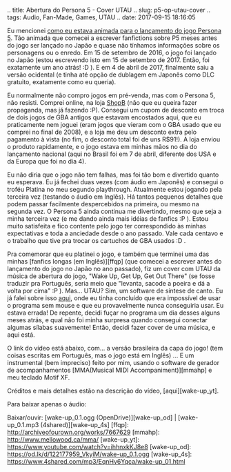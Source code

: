 .. title: Abertura do Persona 5 - Cover UTAU
.. slug: p5-op-utau-cover
.. tags: Audio, Fan-Made, Games, UTAU
.. date: 2017-09-15 18:16:05

Eu mencionei [como eu estava animada para o lançamento do jogo Persona 5](/pt/blog/getting-ready-for-persona5). Tão animada que comecei a escrever fanfictions sobre P5 meses antes do jogo ser lançado no Japão e quase não tínhamos informações sobre os personagens ou o enredo. Em 15 de setembro de 2016, o jogo foi lançado no Japão (estou escrevendo isto em 15 de setembro de 2017. Então, foi exatamente um ano atrás! :D ). E em 4 de abril de 2017, finalmente saiu a versão ocidental (e tinha até opção de dublagem em Japonês como DLC gratuito, exatamente como eu queria).

Eu normalmente não compro jogos em pré-venda, mas com o Persona 5, não resisti. Comprei online, na loja [ShopB](https://www.shopb.com.br/) (não que eu queira fazer propaganda, mas já fazendo :P). Consegui um cupom de desconto em troca de dois jogos de GBA antigos que estavam encostados aqui, que eu praticamente nem joguei (eram jogos que vieram com o GBA usado que eu comprei no final de 2008), e a loja me deu um desconto extra pelo pagamento à vista (no fim, o desconto total foi de uns R$91!). A loja enviou o produto rapidamente, e o jogo estava em minhas mãos no dia do lançamento nacional (aqui no Brasil foi em 7 de abril, diferente dos USA e da Europa que foi no dia 4).

Eu não diria que o jogo não tem falhas, mas foi tão bom e divertido quanto eu esperava. Eu já fechei duas vezes (com áudio em Japonês) e consegui o troféu Platina no meu segundo playthrough. Atualmente estou jogando pela terceira vez (testando o áudio em Inglês). Há tantos pequenos detalhes que podem passar facilmente despercebidos na primeira, ou mesmo na segunda vez. O Persona 5 ainda continua me divertindo, mesmo que seja a minha terceira vez (e me dando ainda mais idéias de fanfics :P ). Estou muito satisfeita e fico contente pelo jogo ter correspondido às minhas expectativas e toda a anciedade desde o ano passado. Vale cada centavo e o trabalho que tive pra trocar os cartuchos de GBA usados :D .

Pra comemorar que eu platinei o jogo, e também que terminei uma das minhas [fanfics longas (em Inglês)][ffqp] (que comecei a escrever antes do lançamento do jogo no Japão no ano passado), fiz um cover com UTAU da música de abertura do jogo, "Wake Up, Get Up, Get Out There" (se fosse traduzir pra Português, seria meio que "levanta, sacode a poeira e dá a volta por cima" :P ). Mas... UTAU? Sim, um software de síntese de canto. Eu já falei sobre isso [aqui](/en/blog/accessibility-and-how-i-started-using-vocaloid), onde eu tinha concluído que era impossível de usar o programa sem mouse e que eu provavelmente nunca conseguiria usar. Eu estava errada! De repente, decidi fuçar no programa um dia desses alguns meses atrás, e qual não foi minha surpresa quando consegui conectar algumas sílabas suavemente! Então, decidi fazer cover de uma música, e aqui está.

O link do vídeo está abaixo, com... a versão brasileira da capa do jogo! (tem coisas escritas em Português, mas o jogo está em Inglês) ... E um instrumental (bem impreciso) feito por mim, usando o software de gerador de acompanhamentos [MMA(Musical MIDI Accompaniment)][mmahp] e meu teclado Motif XF.

Créditos e mais detalhes estão na descrição do vídeo, [aqui][wake-up_yt].

Para baixar apenas o áudio:

Baixar/ouvir: [wake-up_0.1.ogg (OpenDrive)][wake-up_od] | [wake-up_0.1.mp3 (4shared)][wake-up_4s]
[ffqp]: http://archiveofourown.org/works/7667629
[mmahp]: http://www.mellowood.ca/mma/
[wake-up_yt]: https://www.youtube.com/watch?v=ihhnxkKJ8e8
[wake-up_od]: https://od.lk/d/122177959_VkyiM/wake-up_0.1.ogg
[wake-up_4s]: https://www.4shared.com/mp3/EqnHv6Yqca/wake-up_01.html
